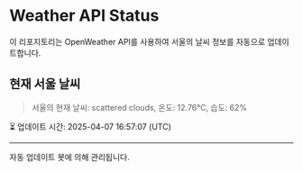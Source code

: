 
# Weather API Status

이 리포지토리는 OpenWeather API를 사용하여 서울의 날씨 정보를 자동으로 업데이트합니다.

## 현재 서울 날씨
> 서울의 현재 날씨: scattered clouds, 온도: 12.76°C, 습도: 62%

⏳ 업데이트 시간: 2025-04-07 16:57:07 (UTC)

---
자동 업데이트 봇에 의해 관리됩니다.
